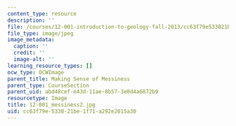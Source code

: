 ```yaml
---
content_type: resource
description: ''
file: /courses/12-001-introduction-to-geology-fall-2013/cc63f79e533821be1f71a292e2015a30_12-001_messiness2.jpg
file_type: image/jpeg
image_metadata:
  caption: ''
  credit: ''
  image-alt: ''
learning_resource_types: []
ocw_type: OCWImage
parent_title: Making Sense of Messiness
parent_type: CourseSection
parent_uid: abd48cef-e43d-11ae-8b57-3e0d4a6872b9
resourcetype: Image
title: 12-001_messiness2.jpg
uid: cc63f79e-5338-21be-1f71-a292e2015a30
---
```


